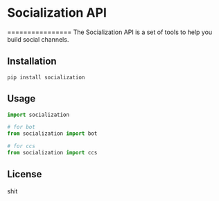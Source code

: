 # Socialization API
================
The Socialization API is a set of tools to help you build social channels.

## Installation
```shell
pip install socialization
```

## Usage
```python
import socialization

# for bot
from socialization import bot

# for ccs
from socialization import ccs
```

## License
shit